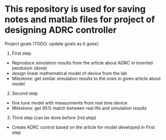 # This repository is used for saving notes and matlab files for project of designing ADRC controller

Project goals (TODO: update goals as it goes):
1. First step
- Reproduce simulation results from the article about ADRC in inverted pendulum (done)
- design linear mathematical model of device from the lab
- Milestone: get similar simulation results to the ones in given article about model

2. Second step
- fine tune model with measurments from real time device
- Milestone: get 95% match between real life and simulation results

3. Third step (can be done before 2nd step)
- Create ADRC control based on the article for model developed in First step
